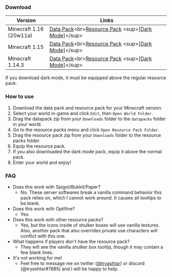 ### Download

|Version|Links|
|---|---|
|Minecraft 1.16<br>(20w11a)|[Data Pack](https://github.com/tryashtar/shulker-preview/raw/1.16/Shulker%20Preview%20Data%20Pack%20(1.16).zip)<br>[Resource Pack](https://github.com/tryashtar/shulker-preview/raw/1.16/Shulker%20Preview%20Resource%20Pack%20(1.16).zip) <sup>[[Dark Mode]](https://github.com/tryashtar/shulker-preview/raw/1.16/Shulker%20Preview%20Dark%20Theme%20(1.16).zip)</sup>|
|Minecraft 1.15|[Data Pack](https://github.com/tryashtar/shulker-preview/raw/1.15/Shulker%20Preview%20Data%20Pack%20(1.15).zip)<br>[Resource Pack](https://github.com/tryashtar/shulker-preview/raw/1.15/Shulker%20Preview%20Resource%20Pack%20(1.15).zip) <sup>[[Dark Mode]](https://github.com/tryashtar/shulker-preview/raw/1.15/Shulker%20Preview%20Dark%20Theme%20(1.15).zip)</sup>|
|Minecraft 1.14.3|[Data Pack](https://github.com/tryashtar/shulker-preview/raw/1.14/Shulker%20Preview%20Data%20Pack%20(1.14).zip)<br>[Resource Pack](https://github.com/tryashtar/shulker-preview/raw/1.14/Shulker%20Preview%20Resource%20Pack%20(1.14).zip) <sup>[[Dark Mode]](https://github.com/tryashtar/shulker-preview/raw/1.14/Shulker%20Preview%20Dark%20Theme%20(1.14).zip)</sup>|

If you download dark mode, it must be equipped above the regular resource pack.

### How to use
1. Download the data pack and resource pack for your Minecraft version.
2. Select your world in-game and click `Edit`, then `Open World Folder`.
3. Drag the datapack zip from your `Downloads` folder to the `datapacks` folder in your world.
4. Go to the resource packs menu and click `Open Resource Pack Folder`.
5. Drag the resource pack zip from your `Downloads` folder to the resource packs folder.
6. Equip the resource pack.
7. If you also downloaded the dark mode pack, equip it above the normal pack.
8. Enter your world and enjoy!

### FAQ
* Does this work with Spigot/Bukkit/Paper?
   * No. These server softwares break a vanilla command behavior this pack relies on, which I cannot work around. It causes all tooltips to be blank.
* Does this work with Optifine?
   * Yes.
* Does this work with other resource packs?
   * Yes, but the icons inside of shulker boxes will use vanilla textures. Also, another pack that also overrides private use characters will conflict with this one.
* What happens if players don't have the resource pack?
   * They will see the vanilla shulker box tooltip, though it may contain a few blank lines.
* It's not working for me!
   * Feel free to message me on twitter ([@tryashtar](https://twitter.com/tryashtar)) or discord (@tryashtar#7885) and I will be happy to help.
